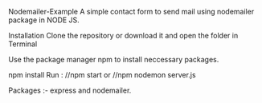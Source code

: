 Nodemailer-Example
A simple contact form to send mail using nodemailer package in NODE JS.

Installation
Clone the repository or download it and open the folder in Terminal

Use the package manager npm to install neccessary packages.

npm install
Run  :  //npm start    or   //npm  nodemon server.js


Packages :- express and nodemailer.

